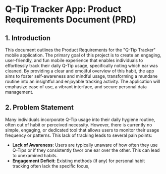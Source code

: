 # Q-Tip Tracker App: Product Requirements Document (PRD)

## 1. Introduction

This document outlines the Product Requirements for the "Q-Tip Tracker" mobile application. The primary goal of this project is to create an engaging, user-friendly, and fun mobile experience that enables individuals to effortlessly track their daily Q-Tip usage, specifically noting which ear was cleaned. By providing a clear and emojiful overview of this habit, the app aims to foster self-awareness and mindful usage, transforming a mundane routine into an insightful and enjoyable tracking activity. The application will emphasize ease of use, a vibrant interface, and secure personal data management.

## 2. Problem Statement

Many individuals incorporate Q-Tip usage into their daily hygiene routine, often out of habit or perceived necessity. However, there is currently no simple, engaging, or dedicated tool that allows users to monitor their usage frequency or patterns. This lack of tracking leads to several pain points:

*   **Lack of Awareness**: Users are typically unaware of how often they use Q-Tips or if they consistently favor one ear over the other. This can lead to unexamined habits.
*   **Engagement Deficit**: Existing methods (if any) for personal habit tracking often lack the specific focus, 